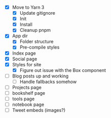 - [x] Move to Yarn 3
  - [x] Update gitignore
  - [x] Init
  - [x] Install
  - [x] Cleanup pnpm
- [x] App dir
  - [x] Folder structure
  - [x] Pre-compile styles
- [x] Index page
- [x] Social page
- [x] Styles for site
  - [x] Figure out issue with the Box component
- [ ] Blog posts up and working
  - [ ] Handle fallbacks somehow
- [ ] Projects page
- [ ] bookshelf page
- [ ] tools page
- [ ] notebook page
- [ ] Tweet embeds (images?)
